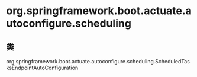 # org.springframework.boot.actuate.autoconfigure.scheduling

## 类

org.springframework.boot.actuate.autoconfigure.scheduling.ScheduledTasksEndpointAutoConfiguration




